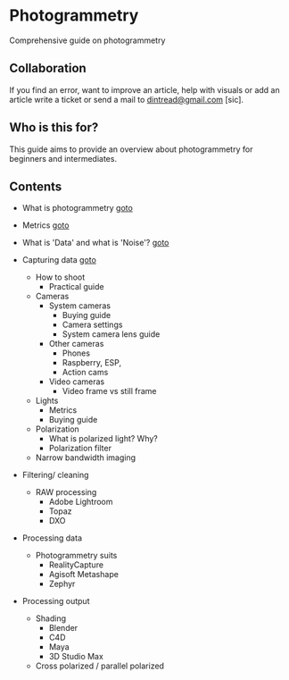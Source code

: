 # Photogrammetry

Comprehensive guide on photogrammetry 

## Collaboration 

If you find an error, want to improve an article, help with visuals or add an article write a ticket or send a mail to dintread@gmail.com [sic].

## Who is this for?

This guide aims to provide an overview about photogrammetry for beginners and intermediates. 

## Contents

- What is photogrammetry [goto](https://github.com/Schaggo/Photogrammetry/tree/main/What%20is%20photogrammetry)

- Metrics [goto](https://github.com/Schaggo/Photogrammetry/tree/main/Metrics)

- What is 'Data' and what is 'Noise'? [goto](https://github.com/Schaggo/Photogrammetry/tree/main/What_is_data_What_is_noise)

- Capturing data [goto](https://github.com/Schaggo/Photogrammetry/tree/main/Capturing_Data)
    - How to shoot
        - Practical guide
    - Cameras
        - System cameras
            - Buying guide
            - Camera settings
            - System camera lens guide
        - Other cameras
            - Phones
            - Raspberry, ESP, 
            - Action cams
        - Video cameras
            - Video frame vs still frame
    - Lights
        - Metrics
        - Buying guide
    - Polarization
        - What is polarized light? Why?
        - Polarization filter
    - Narrow bandwidth imaging 

- Filtering/ cleaning
    - RAW processing
        - Adobe Lightroom
        - Topaz
        - DXO

- Processing data
    - Photogrammetry suits
        - RealityCapture
        - Agisoft Metashape
        - Zephyr

- Processing output
    - Shading
        - Blender
        - C4D
        - Maya
        - 3D Studio Max
    - Cross polarized / parallel polarized
    
